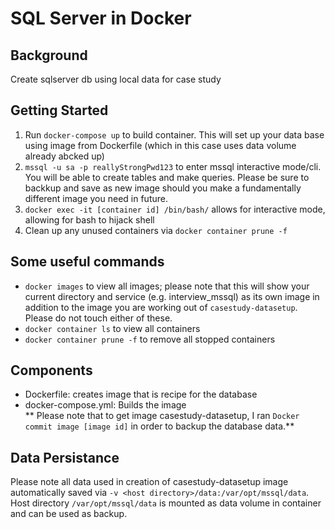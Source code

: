 # SQL Server in Docker

## Background
Create sqlserver db using local data for case study


## Getting Started

1. Run `docker-compose up` to build container. This will set up your data base using image from Dockerfile (which in this case uses data volume already abcked up)  
2. `mssql -u sa -p reallyStrongPwd123` to enter mssql interactive mode/cli. You will be able to create tables and make queries. Please be sure to backkup and save as new image should you make a fundamentally different image you need in future.
3. `docker exec -it [container id] /bin/bash/` allows for interactive mode, allowing for bash to hijack shell
4. Clean up any unused containers via `docker container prune -f`


## Some useful commands
- `docker images` to view all images; please note that this will show your current directory and service (e.g. interview_mssql) as its own image in addition to the image you are working out of `casestudy-datasetup`. Please do not touch either of these.  
- `docker container ls` to view all containers  
- `docker container prune -f` to remove all stopped containers



## Components
- Dockerfile: creates image that is recipe for the database  
- docker-compose.yml: Builds the image  
** Please note that to get image casestudy-datasetup, I ran `Docker commit image [image id]` in order to backup the database data.**

## Data Persistance
Please note all data used in creation of casestudy-datasetup image automatically saved via `-v <host directory>/data:/var/opt/mssql/data`. Host directory `/var/opt/mssql/data` is mounted as data volume in container and can be used as backup.
